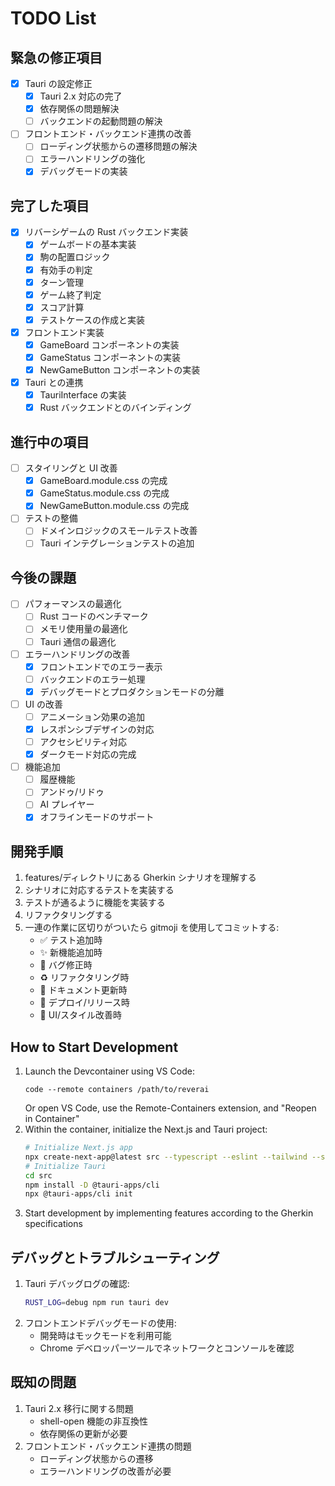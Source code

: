 # TODO List

## 緊急の修正項目

- [x] Tauri の設定修正
  - [x] Tauri 2.x 対応の完了
  - [x] 依存関係の問題解決
  - [ ] バックエンドの起動問題の解決
- [ ] フロントエンド・バックエンド連携の改善
  - [ ] ローディング状態からの遷移問題の解決
  - [ ] エラーハンドリングの強化
  - [x] デバッグモードの実装

## 完了した項目

- [x] リバーシゲームの Rust バックエンド実装
  - [x] ゲームボードの基本実装
  - [x] 駒の配置ロジック
  - [x] 有効手の判定
  - [x] ターン管理
  - [x] ゲーム終了判定
  - [x] スコア計算
  - [x] テストケースの作成と実装
- [x] フロントエンド実装
  - [x] GameBoard コンポーネントの実装
  - [x] GameStatus コンポーネントの実装
  - [x] NewGameButton コンポーネントの実装
- [x] Tauri との連携
  - [x] TauriInterface の実装
  - [x] Rust バックエンドとのバインディング

## 進行中の項目

- [ ] スタイリングと UI 改善
  - [x] GameBoard.module.css の完成
  - [x] GameStatus.module.css の完成
  - [x] NewGameButton.module.css の完成
- [ ] テストの整備
  - [ ] ドメインロジックのスモールテスト改善
  - [ ] Tauri インテグレーションテストの追加

## 今後の課題

- [ ] パフォーマンスの最適化
  - [ ] Rust コードのベンチマーク
  - [ ] メモリ使用量の最適化
  - [ ] Tauri 通信の最適化
- [ ] エラーハンドリングの改善
  - [x] フロントエンドでのエラー表示
  - [ ] バックエンドのエラー処理
  - [x] デバッグモードとプロダクションモードの分離
- [ ] UI の改善
  - [ ] アニメーション効果の追加
  - [x] レスポンシブデザインの対応
  - [ ] アクセシビリティ対応
  - [x] ダークモード対応の完成
- [ ] 機能追加
  - [ ] 履歴機能
  - [ ] アンドゥ/リドゥ
  - [ ] AI プレイヤー
  - [x] オフラインモードのサポート

## 開発手順

1. features/ディレクトリにある Gherkin シナリオを理解する
2. シナリオに対応するテストを実装する
3. テストが通るように機能を実装する
4. リファクタリングする
5. 一連の作業に区切りがついたら gitmoji を使用してコミットする:
   - ✅ テスト追加時
   - ✨ 新機能追加時
   - 🐛 バグ修正時
   - ♻️ リファクタリング時
   - 📝 ドキュメント更新時
   - 🚀 デプロイ/リリース時
   - 🎨 UI/スタイル改善時

## How to Start Development

1. Launch the Devcontainer using VS Code:
   ```
   code --remote containers /path/to/reverai
   ```
   Or open VS Code, use the Remote-Containers extension, and "Reopen in Container"
2. Within the container, initialize the Next.js and Tauri project:
   ```bash
   # Initialize Next.js app
   npx create-next-app@latest src --typescript --eslint --tailwind --src-dir --app
   # Initialize Tauri
   cd src
   npm install -D @tauri-apps/cli
   npx @tauri-apps/cli init
   ```
3. Start development by implementing features according to the Gherkin specifications

## デバッグとトラブルシューティング

1. Tauri デバッグログの確認:
   ```bash
   RUST_LOG=debug npm run tauri dev
   ```
2. フロントエンドデバッグモードの使用:
   - 開発時はモックモードを利用可能
   - Chrome デベロッパーツールでネットワークとコンソールを確認

## 既知の問題

1. Tauri 2.x 移行に関する問題
   - shell-open 機能の非互換性
   - 依存関係の更新が必要
2. フロントエンド・バックエンド連携の問題
   - ローディング状態からの遷移
   - エラーハンドリングの改善が必要
